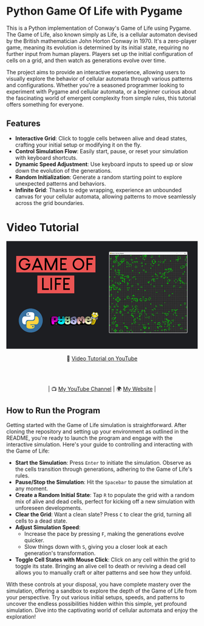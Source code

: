 # Python Game Of Life with Pygame

This is a Python implementation of Conway's Game of Life using Pygame. The Game of Life, also known simply as Life, is a cellular automaton devised by the British mathematician John Horton Conway in 1970. It's a zero-player game, meaning its evolution is determined by its initial state, requiring no further input from human players. Players set up the initial configuration of cells on a grid, and then watch as generations evolve over time.

The project aims to provide an interactive experience, allowing users to visually explore the behavior of cellular automata through various patterns and configurations. Whether you're a seasoned programmer looking to experiment with Pygame and cellular automata, or a beginner curious about the fascinating world of emergent complexity from simple rules, this tutorial offers something for everyone.

## Features

- **Interactive Grid**: Click to toggle cells between alive and dead states, crafting your initial setup or modifying it on the fly.
- **Control Simulation Flow**: Easily start, pause, or reset your simulation with keyboard shortcuts.
- **Dynamic Speed Adjustment**: Use keyboard inputs to speed up or slow down the evolution of the generations.
- **Random Initialization**: Generate a random starting point to explore unexpected patterns and behaviors.
- **Infinite Grid**: Thanks to edge wrapping, experience an unbounded canvas for your cellular automata, allowing patterns to move seamlessly across the grid boundaries.

# Video Tutorial

<p align="center">
  <img src="preview.jpg" alt="" width="960">
</p>

<p align="center">
🎥 <a href = "https://youtu.be/uR0lNADr4dc">Video Tutorial on YouTube</a>
</p>

<br>
<br>
<p align="center">
| 📺 <a href="https://www.youtube.com/channel/UC3ivOTE5EgpmF2DHLBmWIWg">My YouTube Channel</a>
| 🌍 <a href="http://www.programmingwithnick.com">My Website</a> | <br>
</p>


## How to Run the Program

Getting started with the Game of Life simulation is straightforward. After cloning the repository and setting up your environment as outlined in the README, you're ready to launch the program and engage with the interactive simulation. Here's your guide to controlling and interacting with the Game of Life:

- **Start the Simulation**: Press `Enter` to initiate the simulation. Observe as the cells transition through generations, adhering to the Game of Life's rules.
- **Pause/Stop the Simulation**: Hit the `Spacebar` to pause the simulation at any moment.
- **Create a Random Initial State**: Tap `R` to populate the grid with a random mix of alive and dead cells, perfect for kicking off a new simulation with unforeseen developments.
- **Clear the Grid**: Want a clean slate? Press `C` to clear the grid, turning all cells to a dead state.
- **Adjust Simulation Speed**:
  - Increase the pace by pressing `F`, making the generations evolve quicker.
  - Slow things down with `S`, giving you a closer look at each generation's transformation.
- **Toggle Cell States with Mouse Click**: Click on any cell within the grid to toggle its state. Bringing an alive cell to death or reviving a dead cell allows you to manually craft or alter patterns and see how they unfold.

With these controls at your disposal, you have complete mastery over the simulation, offering a sandbox to explore the depth of the Game of Life from your perspective. Try out various initial setups, speeds, and patterns to uncover the endless possibilities hidden within this simple, yet profound simulation. Dive into the captivating world of cellular automata and enjoy the exploration!



 
